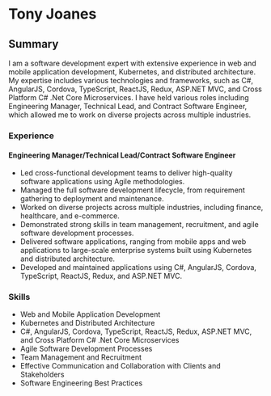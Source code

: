 # Tony Joanes

## Summary
I am a software development expert with extensive experience in web and mobile application development, Kubernetes, and distributed architecture. My expertise includes various technologies and frameworks, such as C#, AngularJS, Cordova, TypeScript, ReactJS, Redux, ASP.NET MVC, and Cross Platform C# .Net Core Microservices. I have held various roles including Engineering Manager, Technical Lead, and Contract Software Engineer, which allowed me to work on diverse projects across multiple industries.

### Experience
#### Engineering Manager/Technical Lead/Contract Software Engineer

- Led cross-functional development teams to deliver high-quality software applications using Agile methodologies.
- Managed the full software development lifecycle, from requirement gathering to deployment and maintenance.
- Worked on diverse projects across multiple industries, including finance, healthcare, and e-commerce.
- Demonstrated strong skills in team management, recruitment, and agile software development processes.
- Delivered software applications, ranging from mobile apps and web applications to large-scale enterprise systems built using Kubernetes and distributed architecture.
- Developed and maintained applications using C#, AngularJS, Cordova, TypeScript, ReactJS, Redux, and ASP.NET MVC.

### Skills
- Web and Mobile Application Development
- Kubernetes and Distributed Architecture
- C#, AngularJS, Cordova, TypeScript, ReactJS, Redux, ASP.NET MVC, and Cross Platform C# .Net Core Microservices
- Agile Software Development Processes
- Team Management and Recruitment
- Effective Communication and Collaboration with Clients and Stakeholders
- Software Engineering Best Practices
